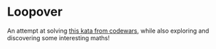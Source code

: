 # Loopover
An attempt at solving [this kata from codewars](https://www.codewars.com/kata/5c1d796370fee68b1e000611), while also exploring and discovering some interesting maths!
